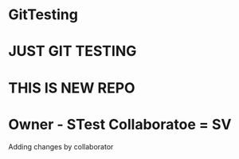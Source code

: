 # GitTesting
JUST GIT TESTING
========================
THIS IS NEW REPO
========================
Owner - STest
Collaboratoe = SV
===============
Adding changes by collaborator